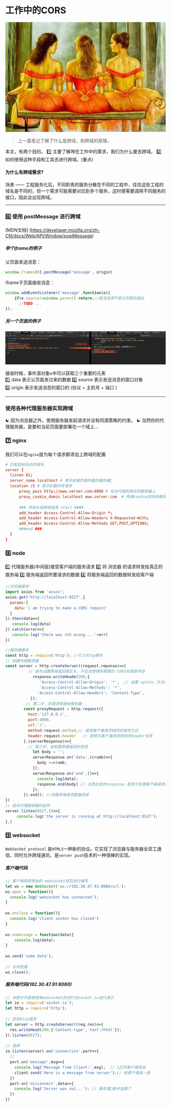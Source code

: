 # 工作中的CORS
![](/blog_assets/cors_work_cover.png)
>上一篇笔记了解了什么是跨域，和跨域的原理。

本文，有两个目的。
1️⃣ 主要了解垮在工作中的需求，我们为什么要去跨域。
2️⃣ 如何使用这种手段和工具去进行跨域。(重点)

#### 为什么有跨域需求?
场景 —— 工程服务化后，不同职责的服务分散在不同的工程中，往往这些工程的域名是不同的，但一个需求可能需要对应到多个服务，这时便需要调用不同服务的接口，因此会出现跨域。
___

### 6️⃣ 使用 postMessage 进行跨域
[MDN文档] (https://developer.mozilla.org/zh-CN/docs/Web/API/Window/postMessage)
##### 举个iframe的例子
父页面发送消息：
```js 
window.frames[0].postMessage('message', origin)
```
iframe子页面接收消息：
```js
window.addEventListener('message',function(e){
    if(e.source!=window.parent) return;//若消息源不是父页面则退出
      //TODO ...
});
```
##### 另一个页面的例子
![](/blog_assets/CO_postMessage.png)  


接收时候，事件源对象`e`中可以获取三个重要的元素  
1️⃣ data 表示父页面发过来的数据
2️⃣ source 表示发送消息的窗口对象   
3️⃣ origin 表示发送消息的窗口的 (协议 +  主机号 + 端口 )


___
### 使用各种代理服务器实现跨域
☯️ 因为浏览器之外，使用服务器发起请求并没有同源策略的约束。
☯️ 当然你的代理服务器，是要和当前页面要部署在一个域上...

### 7️⃣ nginx
我们可以在`nginx`层为每个请求都添加上跨域的配置  

```conf
# 匹配目标站点的域名
server {
  listen 81;
  server_name localhost # 表示前端页面所载的服务器
  location /{ # 表示拦截所有请求
      proxy_pass http://www.server.com:8080 # 反向代理到真实的服务器上  
      proxy_cookie_domin localhost www.server.com  # 传递cookie到目标服务器 

      ### 添加头部跨域信息 start ####
      add_header Access-Control-Allow-Origin *;
      add_header Access-Control-Allow-Headers X-Requested-With;
      add_header Access-Control-Allow-Methods GET,POST,OPTIONS;
      ###end ###
  }
}
```

### 8️⃣ node
1️⃣ 代理服务器(中间层)接受客户端的服务请求
2️⃣ 将 浏览器 的请求转发给真正的服务端
3️⃣ 服务端返回所要请求的数据
4️⃣ 将服务端返回的数据转发给客户端

```js
//浏览器脚本
import axios from 'axios';
axios.get('http://localhost:9527',{
  params:{
    data:'i am trying to make a CORS request'
  }
}).then(data=>{
   console.log(data)
}).catch(error=>{
   console.log('there was sth wrong....'+err)
})
```

```js
//服务器脚本
const http = require('http'); //引入http模块
// 创建代理服务器
const server = http.createServer((request,reponse)=>{
          // 首先设置跨域返回报文头，不包含跨域所需要的 CORS的首部字段
            response.writeHeade(200,{
               'Access-Control-Allow-Origin': '*',  // 设置 optins 方法允许所有服务器访问 
               'Access-Control-Allow-Methods': '*',
              'Access-Control-Allow-Headers': 'Content-Type',
           });
         // 第二步：将请求转发给服务器
        const proxyRequest = http.request({
          host:'127.0.0.1',
          port:4000,
          url:'/',
          method:request.method,// 使用客户端请求相同的请求方式
          header:request.header   // 使用与客户端请求相同的header信息
        },(serverResponse)=>{
          // 第三步，收到服务器返回的信息
            let body = '';
            serverResponse.on('data',(crumb)=>{
              body +=crumb;
            });
            serverResponse.on('end',()=>{
              console.log(data);
              response.end(body) // 注意此处的response 是用于处理客户端请求的response对象
            });
        }).end(); //向服务端请求数据完成
})
// 启动代理服务器的监听
server.listen(9527,()=>{
     console.log('the server is running at http://localhost:9527');
},)
```

### 9️⃣ websocket 
`WebSocket protocol` 是`HTML5`一种新的协议。它实现了浏览器与服务器全双工通信，同时允许跨域通讯，是`server push`技术的一种很棒的实现。  

##### 客户端代码 
```js
// 客户端使用原始的 websocket规范进行编写
let ws = new WebSocket('ws://192.30.47.91:8080/url');
ws.open = function(){
  console.log('websocket has connected');
}

ws.onclose = function(){
  console.log('client socket has closed')
}

ws.onmessage = function(data){
    console.log(data);
}

ws.send('some data'); 

// 关闭连接
ws.close();
```

##### 服务端代码(192.30.47.91:8080)
```js
// 本例子中直接使用websocket的流行包socket.io进行演示
let io = require('socket.io');
let http = require('http');

// 启动http服务
let server = http.createServer((req,res)=>{
  res.writeHead(200,{'Content-type','text-/html'});
}).listen(9527);

// 使用
io.listen(server).on('connection',port=>{
  // 
  port.on('message',msg=>{
    console.log('Message from Client:',msg);  // 打印客户端信息
    client.send('Here is a message from server');// 给客户端发一条
  })
  port.on('disconnect',data=>{
    console.log('Server was out...'); // 服务端断开连接了
  })
})

```
